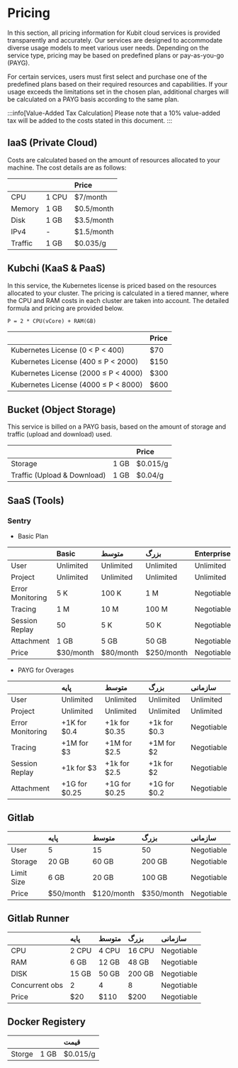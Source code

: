 # Pricing

In this section, all pricing information for Kubit cloud services is provided transparently and accurately. Our services are designed to accommodate diverse usage models to meet various user needs. Depending on the service type, pricing may be based on predefined plans or pay-as-you-go (PAYG).

For certain services, users must first select and purchase one of the predefined plans based on their required resources and capabilities. If your usage exceeds the limitations set in the chosen plan, additional charges will be calculated on a PAYG basis according to the same plan.

:::info[Value-Added Tax Calculation]
Please note that a 10% value-added tax will be added to the costs stated in this document.
:::

## IaaS (Private Cloud)

Costs are calculated based on the amount of resources allocated to your machine. The cost details are as follows:

|         |        | Price      |
| ------- | ------ | :--------- |
| CPU     | ‎1 CPU | $7/month   |
| Memory  | ‎1 GB  | $0.5/month |
| Disk    | ‎1 GB  | $3.5/month |
| IPv4    | -      | $1.5/month |
| Traffic | ‎1 GB  | $0.035/g   |

## Kubchi (KaaS & PaaS)

In this service, the Kubernetes license is priced based on the resources allocated to your cluster. The pricing is calculated in a tiered manner, where the CPU and RAM costs in each cluster are taken into account. The detailed formula and pricing are provided below.

    P = 2 * CPU(vCore) + RAM(GB)

|                                       | Price |
| ------------------------------------- | :---- |
| Kubernetes License ‎(0 < P < 400)     | $70   |
| Kubernetes License ‎(400 ≤ P < 2000)  | $150  |
| Kubernetes License ‎(2000 ≤ P < 4000) | $300  |
| Kubernetes License ‎(4000 ≤ P < 8000) | $600  |

## Bucket (Object Storage)

This service is billed on a PAYG basis, based on the amount of storage and traffic (upload and download) used.

|                             |       | Price    |
| --------------------------- | :---- | :------- |
| Storage                     | ‎1 GB | $0.015/g |
| Traffic (Upload & Download) | ‎1 GB | $0.04/g  |

## SaaS (Tools)

### Sentry

- Basic Plan

|                  | Basic     | متوسط     | بزرگ       | Enterprise |
| :--------------- | :-------- | :-------- | :--------- | :--------- |
| User             | Unlimited | Unlimited | Unlimited  | Unlimited  |
| Project          | Unlimited | Unlimited | Unlimited  | Unlimited  |
| Error Monitoring | ‎5 K      | ‎100 K    | ‎1 M       | Negotiable |
| Tracing          | ‎1 M      | ‎10 M     | ‎100 M     | Negotiable |
| Session Replay   | 50        | ‎5 K      | ‎50 K      | Negotiable |
| Attachment       | ‎1 GB     | ‎5 GB     | ‎50 GB     | Negotiable |
| Price            | $30/month | $80/month | $250/month | Negotiable |

- PAYG for Overages

|                  | پایه          | متوسط         | بزرگ         | سازمانی    |
| :--------------- | :------------ | :------------ |:-------------| :--------- |
| User             | Unlimited     | Unlimited     | Unlimited    | Unlimited  |
| Project          | Unlimited     | Unlimited     | Unlimited    | Unlimited  |
| Error Monitoring | +1K for $0.4  | +1k for $0.35 | +1k for $0.3 | Negotiable |
| Tracing          | +1M for $3    | +1M for $2.5  | +1M for $2   | Negotiable |
| Session Replay   | +1k for $3    | +1k for $2.5  | +1k for $2   | Negotiable |
| Attachment       | +1G for $0.25 | +1G for $0.25 | +1G for $0.2 | Negotiable |

## Gitlab

|            | پایه      | متوسط      | بزرگ       | سازمانی    |
| :--------- | :-------- | :--------- | :--------- | :--------- |
| User       | 5         | 15         | 50         | Negotiable |
| Storage    | ‎20 GB    | ‎60 GB     | ‎200 GB    | Negotiable |
| Limit Size | ‎6 GB     | ‎20 GB     | ‎100 GB    | Negotiable |
| Price      | $50/month | $120/month | $350/month | Negotiable |

## Gitlab Runner

|                | پایه   | متوسط  | بزرگ    | سازمانی    |
| :------------- | :----- | :----- | :------ | :--------- |
| CPU            | ‎2 CPU | ‎4 CPU | ‎16 CPU | Negotiable |
| RAM            | ‎6 GB  | ‎12 GB | ‎48 GB  | Negotiable |
| DISK           | ‎15 GB | ‎50 GB | ‎200 GB | Negotiable |
| Concurrent obs | 2      | 4      | 8       | Negotiable |
| Price          | $20    | $110   | $200    | Negotiable |

## Docker Registery

|        |       | قیمت     |
| :----- | :---- | :------- |
| Storge | ‎1 GB | $0.015/g |
